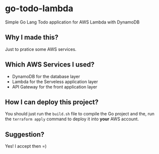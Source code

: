 # go-todo-lambda
Simple Go Lang Todo application for AWS Lambda with DynamoDB

## Why I made this?

Just to pratice some AWS services.

## Which AWS Services I used?

- DynamoDB for the database layer
- Lambda for the Serveless application layer
- API Gateway for the front application layer

## How I can deploy this project?

You should just run the `build.sh` file to compile the Go project and the, run the `terraform apply` command to deploy it into **your** AWS account.

## Suggestion? 

Yes! I accept then =) 
